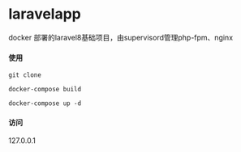 # laravelapp
docker 部署的laravel8基础项目，由supervisord管理php-fpm、nginx

#### 使用

```
git clone 

docker-compose build

docker-compose up -d

```

#### 访问

127.0.0.1

